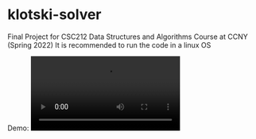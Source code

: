 # klotski-solver
Final Project for CSC212 Data Structures and Algorithms Course at CCNY (Spring 2022)
It is recommended to run the code in a linux OS

Demo:
![Klotski Solver Demo](https://user-images.githubusercontent.com/97417536/198846949-b61b8f48-f1d0-4bdb-b5d5-a2a28110057e.mov)


